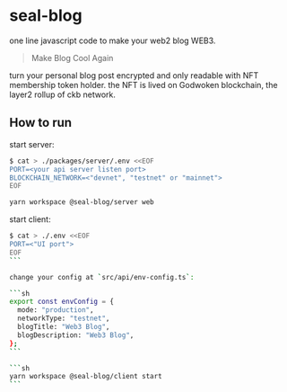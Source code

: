 seal-blog
===

one line javascript code to make your web2 blog WEB3.

> Make Blog Cool Again

turn your personal blog post encrypted and only readable with NFT membership token holder. the NFT is lived on Godwoken blockchain, the layer2 rollup of ckb network.

How to run
---

start server:

```sh
$ cat > ./packages/server/.env <<EOF
PORT=<your api server listen port>
BLOCKCHAIN_NETWORK=<"devnet", "testnet" or "mainnet">
EOF
```

```sh
yarn workspace @seal-blog/server web
```

start client:

````sh
$ cat > ./.env <<EOF
PORT=<"UI port">
EOF
```

change your config at `src/api/env-config.ts`:

```sh
export const envConfig = {
  mode: "production",
  networkType: "testnet",
  blogTitle: "Web3 Blog",
  blogDescription: "Web3 Blog",
};
```

```sh
yarn workspace @seal-blog/client start
```
